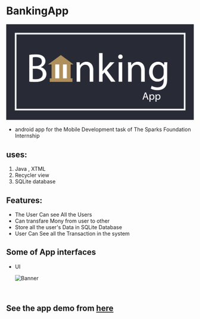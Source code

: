 # BankingApp
![Banner](https://github.com/HadyAhmed00/BankingApp/blob/main/Photos/Banking%20App%20Logo%20banner.png)
* android app for the Mobile Development task of The Sparks Foundation Internship  

## uses:
1. Java , XTML
2. Recycler view
3. SQLite database 
 

## Features:
* The User Can see All the Users
* Can transfare Mony from user to other
* Store all the user's Data in SQLite Database
* User Can See all the Transaction in the system  


## Some of App interfaces
* UI

    ![Banner](https://github.com/HadyAhmed00/BankingApp/blob/main/Photos/Simpl%20Banking%20App%20UI.png)



<br>

## See the app demo from [here](https://www.youtube.com/watch?v=-H7fiokyOuE)

<br>
